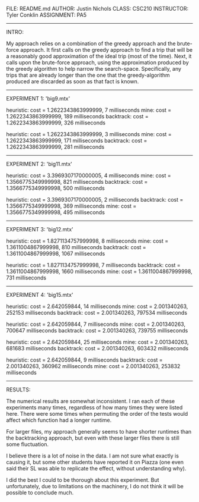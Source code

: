 FILE: README.md
AUTHOR: Justin Nichols
CLASS: CSC210
INSTRUCTOR: Tyler Conklin
ASSIGNMENT: PA5

_______________________________________________________


INTRO:

My approach relies on a combination of the greedy approach and the brute-force
    approach. It first calls on the greedy approach to find a trip that will be
    a reasonably good approximation of the ideal trip (most of the time). Next,
    it calls upon the brute-force approach, using the approximation produced by
    the greedy algorithm to help narrow the search-space. Specifically, any 
    trips that are already longer than the one that the greedy-algorithm 
    produced are discarded as soon as that fact is known.



_______________________________________________________

EXPERIMENT 1: 'big9.mtx'

heuristic: cost = 1.2622343863999999, 7 milliseconds
mine: cost = 1.2622343863999999, 189 milliseconds
backtrack: cost = 1.2622343863999999, 326 milliseconds

heuristic: cost = 1.2622343863999999, 3 milliseconds
mine: cost = 1.2622343863999999, 171 milliseconds
backtrack: cost = 1.2622343863999999, 281 milliseconds

_______________________________________________________



EXPERIMENT 2: 'big11.mtx'

heuristic: cost = 3.3969307170000005, 4 milliseconds
mine: cost = 1.3566775349999998, 821 milliseconds
backtrack: cost = 1.3566775349999998, 500 milliseconds

heuristic: cost = 3.3969307170000005, 2 milliseconds
backtrack: cost = 1.3566775349999998, 369 milliseconds
mine: cost = 1.3566775349999998, 495 milliseconds


_______________________________________________________


EXPERIMENT 3: 'big12.mtx'

heuristic: cost = 1.8271134757999998, 8 milliseconds
mine: cost = 1.3611004867999998, 810 milliseconds
backtrack: cost = 1.3611004867999998, 1067 milliseconds

heuristic: cost = 1.8271134757999998, 7 milliseconds
backtrack: cost = 1.3611004867999998, 1660 milliseconds
mine: cost = 1.3611004867999998, 731 milliseconds


_______________________________________________________

EXPERIMENT 4: 'big15.mtx'

heuristic: cost = 2.642059844, 14 milliseconds
mine: cost = 2.001340263, 252153 milliseconds
backtrack: cost = 2.001340263, 797534 milliseconds

heuristic: cost = 2.642059844, 7 milliseconds
mine: cost = 2.001340263, 700647 milliseconds
backtrack: cost = 2.001340263, 739755 milliseconds

heuristic: cost = 2.642059844, 25 milliseconds
mine: cost = 2.001340263, 681683 milliseconds
backtrack: cost = 2.001340263, 603432 milliseconds

heuristic: cost = 2.642059844, 9 milliseconds
backtrack: cost = 2.001340263, 360962 milliseconds
mine: cost = 2.001340263, 253832 milliseconds


_______________________________________________________



RESULTS:

The numerical results are somewhat inconsistent. I ran each of these
	experiments many times, regardless of how many times they were
	listed here. There were some times when permuting the order of the tests 
	would affect which function had a longer runtime.
	
For larger files, my approach generally seems to have shorter runtimes than
	the backtracking approach, but even with these larger files there is still
	some fluctuation.
	
I believe there is a lot of noise in the data. I am not sure what exactly is 
	causing it, but some other students have reported it on Piazza (one even
	said their SL was able to replicate the effect, without understanding why).
	
I did the best I could to be thorough about this experiment. But unfortunately,
	due to limitations on the machinery, I do not think it will be possible to
	conclude much. 



